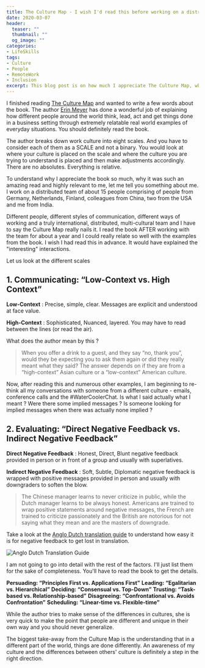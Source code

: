 ```yaml
---
title: The Culture Map - I wish I'd read this before working on a distributed, multi-cultural team.
date: 2020-03-07
header:
  teaser: ""
  thumbnail: ""
  og_image: ""
categories:
- LifeSkills
tags:
- Culture
- People
- RemoteWork
- Inclusion
excerpt: This blog post is on how much I appreciate The Culture Map, why it was such an amazing read and highly relevant to me as a remote employee on a distributed multi-cultural team.
---
```


I finished reading [The Culture Map](https://www.erinmeyer.com/book/) and wanted to write a few words about the book. The author [Erin Meyer](https://www.erinmeyer.com/) has done a wonderful job of explaining how different people around the world think, lead, act and get things done in a business setting through extremely relatable real world examples of everyday situations. You should definitely read the book.

The author breaks down work culture into eight scales. And you have to consider each of them as a SCALE and not a binary. You would look at where your culture is placed on the scale and where the culture you are trying to understand is placed and then make adjustments accordingly. There are no absolutes. Everything is relative.

To understand why I appreciate the book so much, why it was such an amazing read and highly relevant to me, let me tell you something about me. I work on a distributed team of about 15 people comprising of people from Germany, Netherlands, Finland, colleagues from China, two from the USA and me from India.

Different people, different styles of communication, different ways of working and a truly international, distributed, multi-cultural team and I have to say the Culture Map really nails it. I read the book AFTER working with the team for about a year and I could really relate so well with the examples from the book. I wish I had read this in advance. It would have explained the "interesting" interactions.

 Let us look at the different scales

## 1. Communicating: “Low-Context vs. High Context”

**Low-Context** : Precise, simple, clear. Messages are explicit and understood at face value.

**High-Context** : Sophisticated, Nuanced, layered. You may have to read between the lines (or read the air).

What does the author mean by this ?

> When you offer a drink to a guest, and they say “no, thank you”, would they be expecting you to ask them again or did they really meant what they said? The answer depends on if they are from a “high-context” Asian culture or a “low-context” American culture.

Now, after reading this and numerous other examples, I am beginning to re-think all my conversations with someone from a different culture - emails, conference calls and the #WaterCoolerChat. Is what I said actually what I meant ? Were there some implied messages ? Is someone looking for implied messages when there was actually none implied ?

## 2. Evaluating: “Direct Negative Feedback vs. Indirect Negative Feedback”

**Direct Negative Feedback** : Honest, Direct, Blunt negative feedback provided in person or in front of a group and usually with superlatives.

**Indirect Negative Feedback** : Soft, Subtle, Diplomatic negative feedback is wrapped with positive messages provided in person and usually with downgraders to soften the blow.

> The Chinese manager learns to never criticize in public, while the Dutch manager learns to be always honest. Americans are trained to wrap positive statements around negative messages, the French are trained to criticize passionately and the British are notorious for not saying what they mean and are the masters of downgrade.

Take a look at the [Anglo Dutch translation guide](https://www.reddit.com/r/thenetherlands/comments/2iz0go/the_anglodutch_translation_guide/) to understand how easy it is for negative feedback to get lost in translation.

![Anglo Dutch Translation Guide](https://external-preview.redd.it/u895OhFuhxzZ9zozBbpeTAoS4cc2JyImVaRm9YTulmA.jpg?auto=webp&s=828b5e3e2efc282f0bdf3b77651ebeff20c2640d)

I am not going to go into detail with the rest of the factors. I'll just list them for the sake of completeness. You'll have to read the book to get the details.

**Persuading: “Principles First vs. Applications First”**
**Leading: “Egalitarian vs. Hierarchical”**
**Deciding: “Consensual vs. Top-Down”**
**Trusting: “Task-based vs. Relationship-based”**
**Disagreeing: “Confrontational vs. Avoids Confrontation”**
**Scheduling: “Linear-time vs. Flexible-time”**

While the author tries to make sense of the differences in cultures, she is very quick to make the point that people are different and unique in their own way and you should never generalize.

The biggest take-away from the Culture Map is the understanding that in a different part of the world, things are done differently. An awareness of my culture and the differences between others' culture is definitely a step in the right direction.
